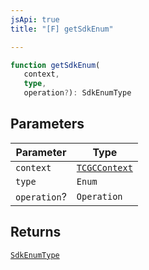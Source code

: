 ```yaml
---
jsApi: true
title: "[F] getSdkEnum"

---
```

```ts
function getSdkEnum(
   context, 
   type, 
   operation?): SdkEnumType
```

## Parameters

| Parameter | Type |
| ------ | ------ |
| `context` | [`TCGCContext`](../interfaces/TCGCContext.md) |
| `type` | `Enum` |
| `operation`? | `Operation` |

## Returns

[`SdkEnumType`](../interfaces/SdkEnumType.md)
